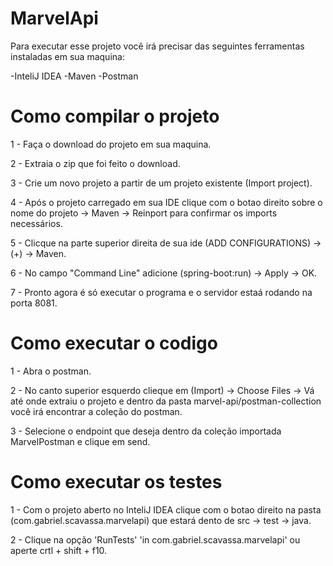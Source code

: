 # MarvelApi
Para executar esse projeto você irá precisar das seguintes ferramentas instaladas em sua maquina:

-InteliJ IDEA
-Maven
-Postman

# Como compilar o projeto
1 - Faça o download do projeto em sua maquina.

2 - Extraia o zip que foi feito o download.

3 - Crie um novo projeto a partir de um projeto existente (Import project).

4 - Após o projeto carregado em sua IDE clique com o botao direito sobre o nome do projeto -> Maven -> Reinport para confirmar os imports necessários.

5 - Clicque na parte superior direita de sua ide (ADD CONFIGURATIONS) -> (+) -> Maven.

6 - No campo "Command Line" adicione (spring-boot:run) -> Apply -> OK.

7 - Pronto agora é só executar o programa e o servidor estaá rodando na porta 8081.

# Como executar o codigo
1 - Abra o postman.

2 - No canto superior esquerdo clieque em (Import) -> Choose Files -> Vá até onde extraiu o projeto e dentro da pasta marvel-api/postman-collection você irá encontrar a coleção do postman.

3 - Selecione o endpoint que deseja dentro da coleção importada MarvelPostman e clique em send.

# Como executar os testes
1 - Com o projeto aberto no InteliJ IDEA clique com o botao direito na pasta (com.gabriel.scavassa.marvelapi) que estará dento de src -> test -> java.

2 - Clique na opção 'RunTests' 'in com.gabriel.scavassa.marvelapi' ou aperte crtl + shift + f10.
